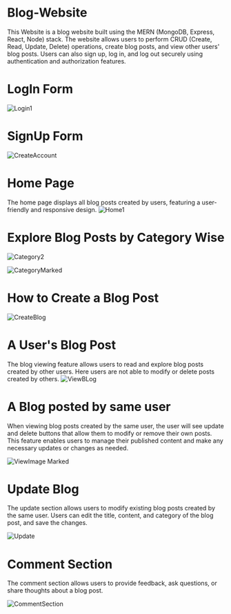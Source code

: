 # Blog-Website
This Website is a blog website built using the MERN (MongoDB, Express, React, Node) stack. 
The website allows users to perform CRUD (Create, Read, Update, Delete) operations, create blog posts, and view other users' blog posts. 
Users can also sign up, log in, and log out securely using authentication and authorization features.

# LogIn Form
![Login1](https://user-images.githubusercontent.com/108294989/236291628-5c233aea-7485-4a7f-b510-3abf2ef8509a.PNG)

# SignUp Form
![CreateAccount](https://user-images.githubusercontent.com/108294989/236291390-3f861925-20ea-4d5b-9950-f6f6c31236fa.PNG)

# Home Page 
The home page displays all blog posts created by users, featuring a user-friendly and responsive design.
![Home1](https://user-images.githubusercontent.com/108294989/236292680-f9cf4ba5-057d-45fb-83c0-9da19bfd2571.PNG)

# Explore Blog Posts by Category Wise

![Category2](https://user-images.githubusercontent.com/108294989/236293168-105c17f7-fd3b-446f-b568-b8a34b40a4c9.PNG)

![CategoryMarked](https://user-images.githubusercontent.com/108294989/236294725-d5514388-d856-4a56-9c89-90becdd0bde6.jpg)

# How to Create a Blog Post
![CreateBlog](https://user-images.githubusercontent.com/108294989/236295034-afcdd82f-f324-49da-a405-2974de46cb61.PNG)

# A User's Blog Post
The blog viewing feature allows users to read and explore blog posts created by other users. Here users are not able to modify or delete posts created by others.
![ViewBLog](https://user-images.githubusercontent.com/108294989/236295427-7863fb7c-0764-4653-ad25-5cba8f2cc35a.PNG)

# A Blog posted by same user
When viewing blog posts created by the same user, the user will see update and delete buttons that allow them to modify or remove their own posts. 
This feature enables users to manage their published content and make any necessary updates or changes as needed.

![ViewImage Marked](https://user-images.githubusercontent.com/108294989/236297359-aa45e76d-04bc-45cf-bd20-17fd9b6f10dd.jpg)

# Update Blog 
The update section allows users to modify existing blog posts created by the same user. 
Users can edit the title, content, and category of the blog post, and save the changes. 

![Update](https://user-images.githubusercontent.com/108294989/236298499-d222116b-6022-4765-992c-7889e974ae76.PNG)


# Comment Section
The comment section allows users to provide feedback, ask questions, or share thoughts about a blog post.

![CommentSection](https://user-images.githubusercontent.com/108294989/236297777-2fab284b-586c-4c91-aa04-2480fe95919e.PNG)




